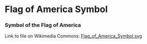 # Flag of America Symbol

### Symbol of the Flag of America

Link to file on Wikimedia Commons: [Flag_of_America_Symbol.svg](https://commons.wikimedia.org/wiki/File:Flag_of_America_Symbol.svg)
